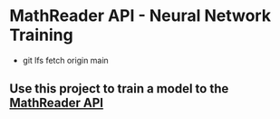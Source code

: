 # MathReader API - Neural Network Training

- git lfs fetch origin main

## Use this project to train a model to the [MathReader API](https://github.com/carolreis/mathreader)
